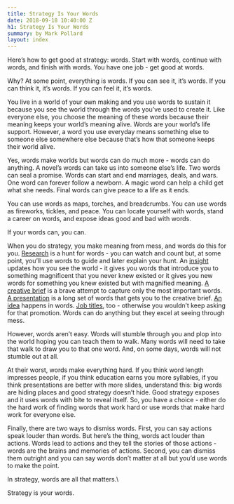```yaml
---
title: Strategy Is Your Words
date: 2018-09-18 10:40:00 Z
h1: Strategy Is Your Words
summary: by Mark Pollard
layout: index
---
```


Here’s how to get good at strategy: words. Start with words, continue with words, and finish with words. You have one job - get good at words.

Why? At some point, everything is words. If you can see it, it’s words. If you can think it, it’s words. If you can feel it, it’s words.

You live in a world of your own making and you use words to sustain it because you see the world through the words you’ve used to create it. Like everyone else, you choose the meaning of these words because their meaning keeps your world’s meaning alive. Words are your world’s life support. However, a word you use everyday means something else to someone else somewhere else because that’s how that someone keeps their world alive.

Yes, words make worlds but words can do much more - words can do anything. A novel’s words can take us into someone else’s life. Two words can seal a promise. Words can start and end marriages, deals, and wars. One word can forever follow a newborn. A magic word can help a child get what she needs. Final words can give peace to a life as it ends.

You can use words as maps, torches, and breadcrumbs. You can use words as fireworks, tickles, and peace. You can locate yourself with words, stand a career on words, and expose ideas good and bad with words.

If your words can, you can.

When you do strategy, you make meaning from mess, and words do this for you. [Research](https://markhpollard.github.io/strategy-articles) is a hunt for words - you can watch and count but, at some point, you’ll use words to guide and later explain your hunt. An [insight](https://markhpollard.github.io/strategy-articles) updates how you see the world - it gives you words that introduce you to something magnificent that you never knew existed or it gives you new words for something you knew existed but with magnified meaning. [A creative brief](https://markhpollard.github.io/strategy-articles) is a brave attempt to capture only the most important words. [A presentation](https://markhpollard.github.io/strategy-articles) is a long set of words that gets you to the creative brief. [An idea](https://markhpollard.github.io/strategy-articles) happens in words. [Job titles](https://markhpollard.github.io/strategy-articles), too - otherwise you wouldn’t keep asking for that promotion. Words can do anything but they excel at seeing through mess.

However, words aren’t easy. Words will stumble through you and plop into the world hoping you can teach them to walk. Many words will need to take that walk to draw you to that one word. And, on some days, words will not stumble out at all.

At their worst, words make everything hard. If you think word length impresses people, if you think education earns you more syllables, if you think presentations are better with more slides, understand this: big words are hiding places and good strategy doesn’t hide. Good strategy exposes and it uses words with bite to reveal itself. So, you have a choice - either do the hard work of finding words that work hard or use words that make hard work for everyone else.

Finally, there are two ways to dismiss words. First, you can say actions speak louder than words. But here’s the thing, words act louder than actions. Words lead to actions and they tell the stories of those actions - words are the brains and memories of actions. Second, you can dismiss them outright and you can say words don’t matter at all but you’d use words to make the point.

In strategy, words are all that matters.\

Strategy is your words.